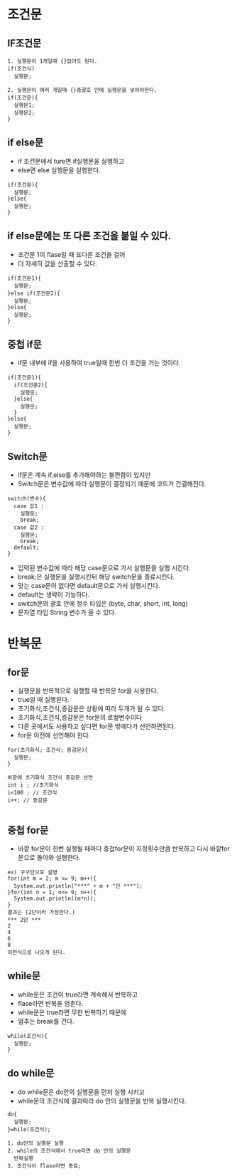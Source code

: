 # 조건문

## IF조건문
```
1. 실행문이 1개일때 {}없어도 된다.
if(조건식)
  실행문;

2. 실행문이 여러 개일때 {}중괄호 안에 실행문을 넣어야한다.
if(조건문){
  실행문1;
  실행문2;
}
```
## if else문
- if 조건문에서 ture면 if실행문을 실행하고
- else면 else 실행문을 실행한다.
```
if(조건문){
  실행문;
}else{
  실행문;
}
```

## if else문에는 또 다른 조건을 붙일 수 있다.
- 조건문 1이 flase일 때 또다른 조건을 걸어
- 더 자세히 값을 산출할 수 있다.
```
if(조건문1){
  실행문;
}else if(조건문2){
  실행문;
}else{
  실행문;
}
```

## 중첩 if문
- if문 내부에 if을 사용하여 true일때 한번 더 조건을 거는 것이다.
```
if(조건문1){
  if(조건문2){
    실행문;
  }else{
    실행문;
  }
}else{
  실행문;
}
```

## Switch문 
- if문은 계속 if,else를 추가해야하는 불편함이 있지만
- Switch문은 변수값에 따라 실행문이 결정되기 때문에 코드가 간결해진다.
```
switch(변수){
  case 값1 :
    실행문;
    break;
  case 값2 :
    실행문;
    break;
  default;
}
```
- 입력된 변수값에 따라 해당 case문으로 가서 실행문을 실행 시킨다.
- break;은 실행문을 실행시킨뒤 해당 switch문을 종료시킨다.
- 맞는 case문이 없다면 default문으로 가서 실행시킨다.
- default는 생략이 가능하다.
- switch문의 괄호 안에 정수 타입은 (byte, char, short, int, long)
- 문자열 타입 String 변수가 올 수 있다.

# 반복문

## for문
- 실행문을 반복적으로 실행할 때 반복문 for을 사용한다.
- true일 때 실행된다.
- 초기화식,조건식,증감문은 상황에 따라 두개가 될 수 있다.
- 초기화식,조건식,증감문은 for문의 로컬변수이다
- 다른 곳에서도 사용하고 싶다면 for문 밖에다가 선언하면된다.
- for문 이전에 선언해야 한다.
```
for(초기화식; 조건식; 증감문){
  실행문;
}

바깥에 초기화식 조건식 증감문 선언
int i ; //초기화식
i<100 ; // 조건식
i++; // 증감문


```

## 중첩 for문
- 바깥 for문이 한번 실행될 때마다 중첩for문이 지정횟수만큼 반복하고 다시 바깥for문으로 돌아와 실행한다.
```
ex) 구구단으로 설명
for(int m = 2; m <= 9; m++){
  System.out.println("***" + m + "단 ***");
}for(int n = 1; n<= 9; n++){
  System.out.println((m*n));
}
결과는 (2단이라 가정한다.)
*** 2단 ***
2
4
6
8
이런식으로 나오게 된다.

```

## while문
- while문은 조건이 true라면 계속해서 반복하고
- flase라면 반복을 멈춘다.
- while문은 true라면 무한 반복하기 때문에
- 멈추는 break를 건다.
```
while(조건식){
  실행문;
}
```

## do while문
- do while문은 do안의 실행문을 먼저 실행 시키고
- while문의 조건식에 결과따라 do 안의 실행문을 반복 실행시킨다.
```
do{
  실행문;
}while(조건식);

1. do안의 실행문 실행
2. while의 조건식에서 true라면 do 안의 실행문
  반복실행
3. 조건식이 flase라면 종료;
```
